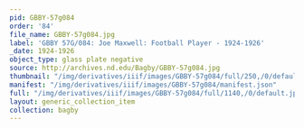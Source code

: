 ```yaml
---
pid: GBBY-57g084
order: '84'
file_name: GBBY-57g084.jpg
label: 'GBBY 57G/084: Joe Maxwell: Football Player - 1924-1926'
_date: 1924-1926
object_type: glass plate negative
source: http://archives.nd.edu/Bagby/GBBY-57g084.jpg
thumbnail: "/img/derivatives/iiif/images/GBBY-57g084/full/250,/0/default.jpg"
manifest: "/img/derivatives/iiif/images/GBBY-57g084/manifest.json"
full: "/img/derivatives/iiif/images/GBBY-57g084/full/1140,/0/default.jpg"
layout: generic_collection_item
collection: bagby
---
```


